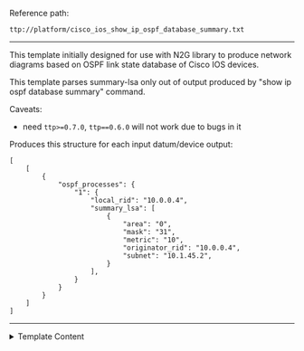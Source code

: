 Reference path:
```
ttp://platform/cisco_ios_show_ip_ospf_database_summary.txt
```

---



This template initially designed for use with N2G library to produce network 
diagrams based on OSPF link state database of Cisco IOS devices.

This template parses summary-lsa only out of output produced by 
"show ip ospf database summary" command.

Caveats:

 - need `ttp>=0.7.0`, `ttp==0.6.0` will not work due to bugs in it
 
Produces this structure for each input datum/device output:
```
[
    [
        {
            "ospf_processes": {
                "1": {
                    "local_rid": "10.0.0.4",
                    "summary_lsa": [
                        {
                            "area": "0",
                            "mask": "31",
                            "metric": "10",
                            "originator_rid": "10.0.0.4",
                            "subnet": "10.1.45.2",
                        }
                    ],
                }
            }
        }
    ]
]
```



---

<details><summary>Template Content</summary>
```
<doc>
This template initially designed for use with N2G library to produce network 
diagrams based on OSPF link state database of Cisco IOS devices.

This template parses summary-lsa only out of output produced by 
"show ip ospf database summary" command.

Caveats:

 - need 'ttp>=0.7.0', 'ttp==0.6.0' will not work due to bugs in it
 
Produces this structure for each input datum/device output:
'''
[
    [
        {
            "ospf_processes": {
                "1": {
                    "local_rid": "10.0.0.4",
                    "summary_lsa": [
                        {
                            "area": "0",
                            "mask": "31",
                            "metric": "10",
                            "originator_rid": "10.0.0.4",
                            "subnet": "10.1.45.2",
                        }
                    ],
                }
            }
        }
    ]
]
'''
</doc>

<group name="ospf_processes.{{ pid }}**">
            OSPF Router with ID ({{ local_rid }}) (Process ID {{ pid }})
			
<group name="summary_lsa*" functions="record('area') | del('area') | void">
                Summary Net Link States (Area {{ area }})

  <group set="area">
  LS Type: Summary Links(Network) {{ _start_ }}
  Link State ID: {{ subnet }} (summary Network Number)
  Advertising Router: {{ originator_rid }}
  Network Mask: /{{ mask }}
        MTID: 0         Metric: {{ metric }} 
{{ _end_ }}        
  </group>
</group>
		
</group>
```
</details>